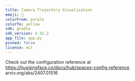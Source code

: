 ```yaml
---
title: Camera Trajectory Visualization
emoji: 👀
colorFrom: purple
colorTo: yellow
sdk: gradio
sdk_version: 4.32.2
app_file: app.py
pinned: false
license: mit
---
```


Check out the configuration reference at https://huggingface.co/docs/hub/spaces-config-reference
arxiv.org/abs/2407.01516
